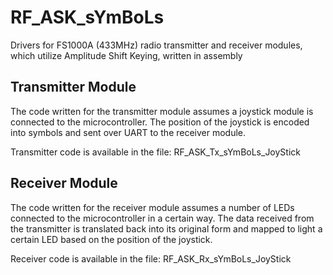 # RF_ASK_sYmBoLs
Drivers for FS1000A (433MHz) radio transmitter and receiver modules, which utilize Amplitude Shift Keying, written in assembly

## Transmitter Module

The code written for the transmitter module assumes a joystick module is connected to the microcontroller. The position of the joystick is encoded into symbols and sent over UART to the receiver module.

Transmitter code is available in the file: RF_ASK_Tx_sYmBoLs_JoyStick

## Receiver Module

The code written for the receiver module assumes a number of LEDs connected to the microcontroller in a certain way. The data received from the transmitter is translated back into its original form and mapped to light a certain LED based on the position of the joystick.

Receiver code is available in the file: RF_ASK_Rx_sYmBoLs_JoyStick

